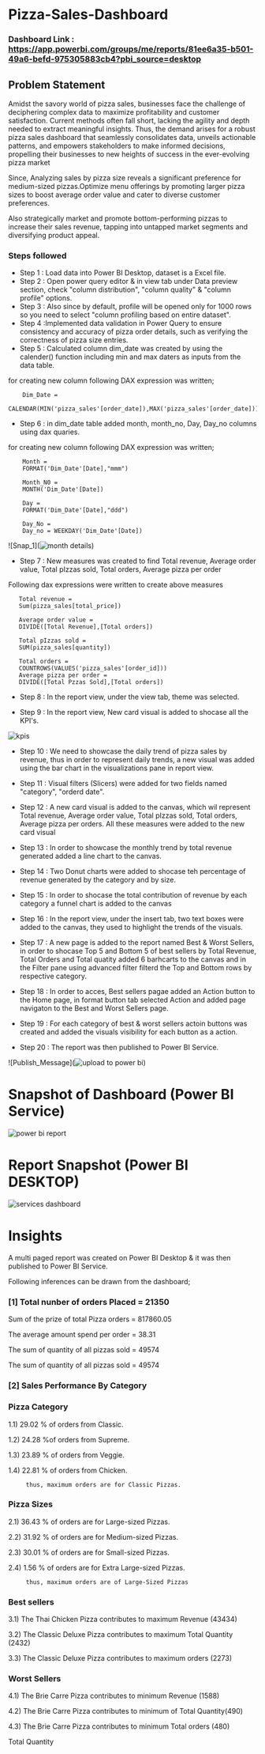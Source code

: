 
# Pizza-Sales-Dashboard

### Dashboard Link : https://app.powerbi.com/groups/me/reports/81ee6a35-b501-49a6-befd-975305883cb4?pbi_source=desktop

## Problem Statement

Amidst the savory world of pizza sales, businesses face the challenge of deciphering complex data to maximize profitability and customer satisfaction. Current methods often fall short, lacking the agility and depth needed to extract meaningful insights. Thus, the demand arises for a robust pizza sales dashboard that seamlessly consolidates data, unveils actionable patterns, and empowers stakeholders to make informed decisions, propelling their businesses to new heights of success in the ever-evolving pizza market

Since, Analyzing sales by pizza size reveals a significant preference for medium-sized pizzas.Optimize menu offerings by promoting larger pizza sizes to boost average order value and cater to diverse customer preferences.

Also strategically market and promote bottom-performing pizzas to increase their sales revenue, tapping into untapped market segments and diversifying product appeal.


### Steps followed 

- Step 1 : Load data into Power BI Desktop, dataset is a Excel file.
- Step 2 : Open power query editor & in view tab under Data preview section, check "column distribution", "column quality" & "column profile" options.
- Step 3 : Also since by default, profile will be opened only for 1000 rows so you need to select "column profiling based on entire dataset".
- Step 4 :Implemented data validation in Power Query to ensure consistency and accuracy of pizza order details, such as verifying the correctness of pizza size entries.
- Step 5 : Calculated column dim_date was created by using the calender() function including min and max daters as inputs from the data table.

for creating new column following DAX expression was written;   

        Dim_Date =
        CALENDAR(MIN('pizza_sales'[order_date]),MAX('pizza_sales'[order_date]))

- Step 6 : in dim_date table added month, month_no, Day, Day_no columns using dax quaries.

for creating new column following DAX expression was written;  

        Month =
        FORMAT('Dim_Date'[Date],"mmm")

        Month_N0 = 
        MONTH('Dim_Date'[Date])

        Day = 
        FORMAT('Dim_Date'[Date],"ddd")
        
        Day_No = 
        Day_no = WEEKDAY('Dim_Date'[Date])
![Snap_1](![month details](https://github.com/mrmas091/Pizza-Sales-Analysis/assets/133782289/630e7c69-dde3-4a51-aa5b-b23b2f725194))
- Step 7 : New measures was created to find Total revenue, Average order value, Total pIzzas sold, Total orders, Average pizza per order

Following dax expressions were written to create above measures

       Total revenue =
       Sum(pizza_sales[total_price]) 

       Average order value = 
       DIVIDE([Total Revenue],[Total orders])

       Total pIzzas sold =
       SUM(pizza_sales[quantity]) 

       Total orders = 
       COUNTROWS(VALUES('pizza_sales'[order_id]))
       Average pizza per order =
       DIVIDE([Total Pzzas Sold],[Total orders])
- Step 8 : In the report view, under the view tab, theme was selected.

- Step 9 : In the report view, New card visual is added to shocase all the KPI's.

![kpis](https://github.com/mrmas091/Pizza-Sales-Analysis/assets/133782289/ce31f16a-a19d-472f-801c-c8b90e52c375)  

- Step 10 : We need to showcase the daily trend of pizza sales by revenue, thus in order to represent daily trends, a new visual was added using the bar chart in the visualizations pane in report view. 
- Step 11 : Visual filters (Slicers) were added for two fields named "category", "orderd date".
- Step 12 : A new card visual is added to the canvas, which wil represent Total revenue, Average order value, Total pIzzas sold, Total orders, Average pizza per orders. All these measures were added to the new card visual 
- Step 13 : In order to showcase the monthly trend by total revenue generated added a line chart to the canvas.
- Step 14 : Two Donut charts were added to shocase teh percentage of revenue generated by the category and by size.
- Step 15 : In order to shocase the total contribution of revenue by each category a funnel chart is added to the canvas
- Step 16 : In the report view, under the insert tab, two text boxes were added to the canvas, they used to  highlight the trends of the visuals.
- Step 17 : A new page is added to the report named Best & Worst Sellers, in order to shocase Top 5 and Bottom 5 of best sellers by Total Revenue, Total Orders and Total quatity added 6 barhcarts to the canvas and in the Filter pane using advanced filter filterd the Top and Bottom rows by respective category.
- Step 18 : In order to acces, Best sellers pagae added an Action button to the Home page, in format button tab selected Action and added page navigaton to the Best and Worst Sellers page.
- Step 19 : For each category of best & worst sellers actoin buttons was created and added the visuals visibility for each button as a action.

 - Step 20 : The report was then published to Power BI Service.
 
 
![Publish_Message](![upload to power bi](https://github.com/mrmas091/Pizza-Sales-Analysis/assets/133782289/9184762d-e356-4f1e-9a64-6c933a318b96))

# Snapshot of Dashboard (Power BI Service)

![power bi report](https://github.com/mrmas091/Pizza-Sales-Analysis/assets/133782289/2b261b1d-10b7-413e-afaa-7907d1cc475f)

 
 # Report Snapshot (Power BI DESKTOP)

 
![services dashboard](https://github.com/mrmas091/Pizza-Sales-Analysis/assets/133782289/8b3e57f7-5bb3-4d46-b8d3-dd4bb5f64841)

# Insights

A multi paged report was created on Power BI Desktop & it was then published to Power BI Service.

Following inferences can be drawn from the dashboard;

### [1] Total nunber of orders Placed = 21350

   Sum of the prize of total Pizza orders = 817860.05

   The average amount spend per order = 38.31

   The sum of quantity of all pizzas sold = 49574

  The sum of quantity of all pizzas sold = 49574



     
 ### [2] Sales Performance By Category
 
 ### Pizza Category
 
 1.1) 29.02 % of orders from Classic.
 
 1.2) 24.28 %of orders from Supreme.
 
 1.3) 23.89 % of orders from Veggie.

 1.4) 22.81 % of orders from Chicken.
 
         thus, maximum orders are for Classic Pizzas.
 
 ### Pizza Sizes
 
 2.1)  36.43 % of orders are for Large-sized Pizzas.
 
 2.2)  31.92 % of orders are for Medium-sized Pizzas.
 
 2.3)  30.01 % of orders are for Small-sized Pizzas.
 
 2.4)  1.56 % of orders are for Extra Large-sized Pizzas.

 
         thus, maximum orders are of Large-Sized Pizzas   
### Best sellers

3.1)  The Thai Chicken Pizza contributes to maximum Revenue (43434)

3.2) The Classic Deluxe Pizza contributes to maximum Total Quantity (2432)

3.3)  The Classic Deluxe Pizza contributes to maximum orders (2273)
       

### Worst Sellers

4.1) The Brie Carre Pizza contributes to minimum Revenue (1588)

4.2) The Brie Carre Pizza contributes to minimum of Total Quantity(490)

4.3)  The Brie Carre Pizza contributes to minimum Total orders (480)

Total Quantity

        
